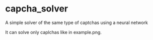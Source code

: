 # capcha_solver
A simple solver of the same type of captchas using a neural network

It can  solve only caplchas like in example.png.
